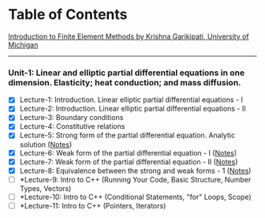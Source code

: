 # Table of Contents
[Introduction to Finite Element Methods by Krishna Garikipati, University of Michigan](https://open.umich.edu/find/open-educational-resources/engineering/introduction-finite-element-methods)
___

### Unit-1: Linear and elliptic partial differential equations in one dimension. Elasticity; heat conduction; and mass diffusion.
- [x] Lecture-1: Introduction. Linear elliptic partial differential equations - I
- [x] Lecture-2: Introduction. Linear elliptic partial differential equations - II
- [x] Lecture-3: Boundary conditions
- [x] Lecture-4: Constitutive relations
- [x] Lecture-5: Strong form of the partial differential equation. Analytic solution ([Notes](https://github.com/MekaSaiKrishna/FEM_UMich/blob/main/LectureNotes/Unit1/Lec_01_05.md))
- [x] Lecture-6: Weak form of the partial differential equation - I ([Notes](https://github.com/MekaSaiKrishna/FEM_UMich/blob/main/LectureNotes/Unit1/Lec_01_06.md))
- [x] Lecture-7: Weak form of the partial differential equation - II ([Notes](https://github.com/MekaSaiKrishna/FEM_UMich/blob/main/LectureNotes/Unit1/Lec_01_07.md))
- [x] Lecture-8: Equivalence between the strong and weak forms - 1 ([Notes](https://github.com/MekaSaiKrishna/FEM_UMich/blob/main/LectureNotes/Unit1/Lec_01_08.md))
- [ ] *Lecture-9: Intro to C++ (Running Your Code, Basic Structure, Number Types, Vectors)
- [ ] *Lecture-10: Intro to C++ (Conditional Statements, "for" Loops, Scope)
- [ ] *Lecture-11: Intro to C++ (Pointers, Iterators) 
